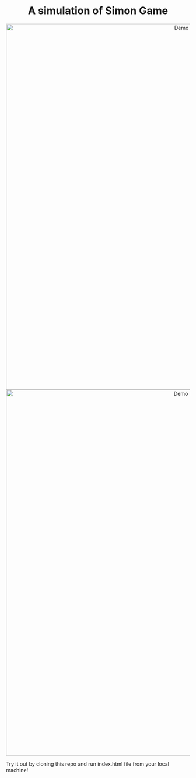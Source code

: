 
<h1 align="center">
  A simulation of Simon Game
</h1>
<div align="center">
  <img alt="Demo Image 1" src="https://drive.google.com/uc?export=view&id=1XhkW_rVwrIktugFG_DbRqp9pDLJrggBd" width="1000">
  <img alt="Demo Image 2" src="https://drive.google.com/uc?export=view&id=1-M5aSZGwT1SVY2mi8qavvqksoZ8aoE8i" width="1000">
</div>
<p> Try it out by cloning this repo and run index.html file from your local machine! </p>
